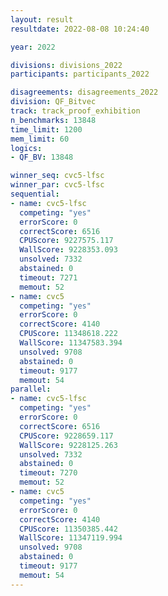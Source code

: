 ```yaml
---
layout: result
resultdate: 2022-08-08 10:24:40

year: 2022

divisions: divisions_2022
participants: participants_2022

disagreements: disagreements_2022
division: QF_Bitvec
track: track_proof_exhibition
n_benchmarks: 13848
time_limit: 1200
mem_limit: 60
logics:
- QF_BV: 13848

winner_seq: cvc5-lfsc
winner_par: cvc5-lfsc
sequential:
- name: cvc5-lfsc
  competing: "yes"
  errorScore: 0
  correctScore: 6516
  CPUScore: 9227575.117
  WallScore: 9228353.093
  unsolved: 7332
  abstained: 0
  timeout: 7271
  memout: 52
- name: cvc5
  competing: "yes"
  errorScore: 0
  correctScore: 4140
  CPUScore: 11348618.222
  WallScore: 11347583.394
  unsolved: 9708
  abstained: 0
  timeout: 9177
  memout: 54
parallel:
- name: cvc5-lfsc
  competing: "yes"
  errorScore: 0
  correctScore: 6516
  CPUScore: 9228659.117
  WallScore: 9228125.263
  unsolved: 7332
  abstained: 0
  timeout: 7270
  memout: 52
- name: cvc5
  competing: "yes"
  errorScore: 0
  correctScore: 4140
  CPUScore: 11350385.442
  WallScore: 11347119.994
  unsolved: 9708
  abstained: 0
  timeout: 9177
  memout: 54
---
```

